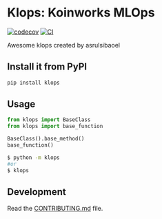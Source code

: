 # Klops: Koinworks MLOps

[![codecov](https://codecov.io/gh/asrulsibaoel/python-packages-template/branch/main/graph/badge.svg?token=python-packages-template_token_here)](https://codecov.io/gh/asrulsibaoel/python-packages-template)
[![CI](https://github.com/asrulsibaoel/python-packages-template/actions/workflows/main.yml/badge.svg)](https://github.com/asrulsibaoel/python-packages-template/actions/workflows/main.yml)

Awesome klops created by asrulsibaoel

## Install it from PyPI

```bash
pip install klops
```

## Usage

```py
from klops import BaseClass
from klops import base_function

BaseClass().base_method()
base_function()
```

```bash
$ python -m klops
#or
$ klops
```

## Development

Read the [CONTRIBUTING.md](CONTRIBUTING.md) file.

